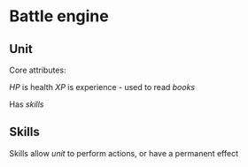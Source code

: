 # Battle engine #

## Unit ##

Core attributes:

*HP* is health
*XP* is experience - used to read *books*  

Has *skills*

## Skills ##

Skills allow *unit* to perform actions, or have a permanent effect

